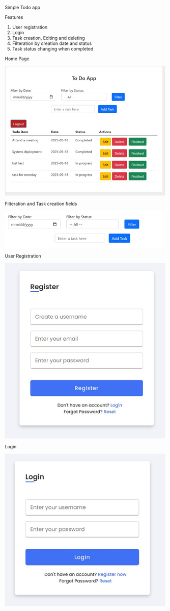 Simple Todo app

Features
1. User registration
2. Login
3. Task creation, Editing and deleting
4. Filteration by creation date and status
5. Task status changing when completed

Home Page

![Home alt](https://github.com/ermyastsedau/django-todoapp/blob/13031166b1cc3bf5db6635998700aae9cdfe6c1f/home%20page.jpg)

Filteration and Task creation fields

![Todo UI](https://github.com/ermyastsedau/django-todoapp/blob/13031166b1cc3bf5db6635998700aae9cdfe6c1f/filteration%20and%20creation%20of%20tasks.jpg)

User Registration

![Todo UI](https://github.com/ermyastsedau/django-todoapp/blob/13031166b1cc3bf5db6635998700aae9cdfe6c1f/user%20registration.jpg)

Login

![Todo UI](https://github.com/ermyastsedau/django-todoapp/blob/13031166b1cc3bf5db6635998700aae9cdfe6c1f/login.jpg)
